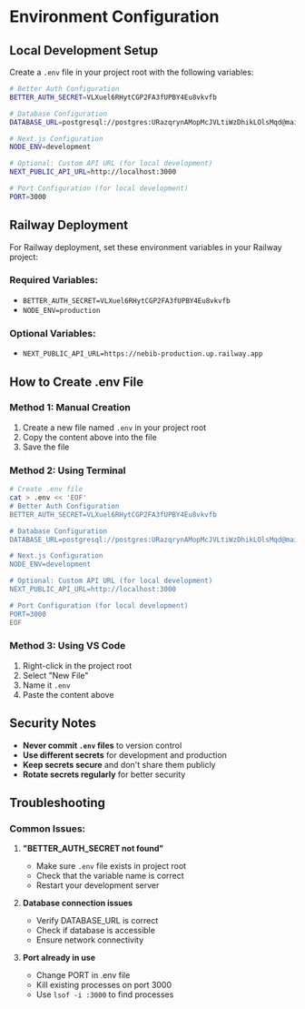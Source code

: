# Environment Configuration

## Local Development Setup

Create a `.env` file in your project root with the following variables:

```bash
# Better Auth Configuration
BETTER_AUTH_SECRET=VLXuel6RHytCGP2FA3fUPBY4Eu8vkvfb

# Database Configuration
DATABASE_URL=postgresql://postgres:URazqrynAMopMcJVLtiWzDhikLOlsMqd@mainline.proxy.rlwy.net:15858/railway

# Next.js Configuration
NODE_ENV=development

# Optional: Custom API URL (for local development)
NEXT_PUBLIC_API_URL=http://localhost:3000

# Port Configuration (for local development)
PORT=3000
```

## Railway Deployment

For Railway deployment, set these environment variables in your Railway project:

### Required Variables:
- `BETTER_AUTH_SECRET=VLXuel6RHytCGP2FA3fUPBY4Eu8vkvfb`
- `NODE_ENV=production`

### Optional Variables:
- `NEXT_PUBLIC_API_URL=https://nebib-production.up.railway.app`

## How to Create .env File

### Method 1: Manual Creation
1. Create a new file named `.env` in your project root
2. Copy the content above into the file
3. Save the file

### Method 2: Using Terminal
```bash
# Create .env file
cat > .env << 'EOF'
# Better Auth Configuration
BETTER_AUTH_SECRET=VLXuel6RHytCGP2FA3fUPBY4Eu8vkvfb

# Database Configuration
DATABASE_URL=postgresql://postgres:URazqrynAMopMcJVLtiWzDhikLOlsMqd@mainline.proxy.rlwy.net:15858/railway

# Next.js Configuration
NODE_ENV=development

# Optional: Custom API URL (for local development)
NEXT_PUBLIC_API_URL=http://localhost:3000

# Port Configuration (for local development)
PORT=3000
EOF
```

### Method 3: Using VS Code
1. Right-click in the project root
2. Select "New File"
3. Name it `.env`
4. Paste the content above

## Security Notes

- **Never commit `.env` files** to version control
- **Use different secrets** for development and production
- **Keep secrets secure** and don't share them publicly
- **Rotate secrets regularly** for better security

## Troubleshooting

### Common Issues:

1. **"BETTER_AUTH_SECRET not found"**
   - Make sure `.env` file exists in project root
   - Check that the variable name is correct
   - Restart your development server

2. **Database connection issues**
   - Verify DATABASE_URL is correct
   - Check if database is accessible
   - Ensure network connectivity

3. **Port already in use**
   - Change PORT in .env file
   - Kill existing processes on port 3000
   - Use `lsof -i :3000` to find processes 